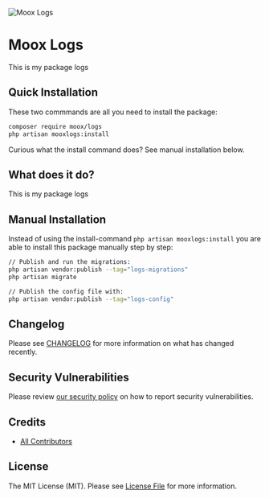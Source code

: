 ![Moox Logs](https://github.com/mooxphp/moox/raw/main/_other/art/banner/logs.jpg)

# Moox Logs

This is my package logs

## Quick Installation

These two commmands are all you need to install the package:

```bash
composer require moox/logs
php artisan mooxlogs:install
```

Curious what the install command does? See manual installation below.

## What does it do?

<!--whatdoes-->
This is my package logs
<!--/whatdoes-->


## Manual Installation

Instead of using the install-command `php artisan mooxlogs:install` you are able to install this package manually step by step:

```bash
// Publish and run the migrations:
php artisan vendor:publish --tag="logs-migrations"
php artisan migrate

// Publish the config file with:
php artisan vendor:publish --tag="logs-config"
```

## Changelog

Please see [CHANGELOG](CHANGELOG.md) for more information on what has changed recently.

## Security Vulnerabilities

Please review [our security policy](https://github.com/mooxphp/moox/security/policy) on how to report security vulnerabilities.

## Credits

-   [All Contributors](../../contributors)

## License

The MIT License (MIT). Please see [License File](LICENSE.md) for more information.
